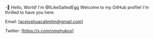 -👋 Hello, World! I'm @ILikeSaltedEgg
Welcome to my GitHub profile! I'm thrilled to have you here.

Email: [acejoshuacalimlim@gmail.com]

Twitter: [https://x.com/omphukos]

<!---
ILikeSaltedEgg/ILikeSaltedEgg is a ✨ special ✨ repository because its `README.md` (this file) appears on your GitHub profile.
You can click the Preview link to take a look at your changes.
--->
